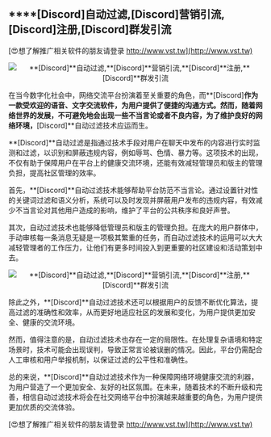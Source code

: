 ## ****[Discord]**自动过滤,**[Discord]**营销引流,**[Discord]**注册,**[Discord]**群发引流**

[😍想了解推广相关软件的朋友请登录 http://www.vst.tw](http://www.vst.tw)

 <center><img src="https://vst.tw/MP4/tuiguang/png/2.png" alt="**[Discord]**自动过滤,**[Discord]**营销引流,**[Discord]**注册,**[Discord]**群发引流"></center>

在当今数字化社会中，网络交流平台扮演着至关重要的角色，而**[Discord]**作为一款受欢迎的语音、文字交流软件，为用户提供了便捷的沟通方式。然而，随着网络世界的发展，不可避免地会出现一些不当言论或者不良内容，为了维护良好的网络环境，**[Discord]**自动过滤技术应运而生。

**[Discord]**自动过滤是指通过技术手段对用户在聊天中发布的内容进行实时监测和过滤，以识别和屏蔽违规内容，例如辱骂、色情、暴力等。这项技术的出现，不仅有助于保障用户在平台上的健康交流环境，还能有效减轻管理员和版主的管理负担，提高社区管理的效率。

首先，**[Discord]**自动过滤技术能够帮助平台防范不当言论。通过设置针对性的关键词过滤和语义分析，系统可以及时发现并屏蔽用户发布的违规内容，有效减少不当言论对其他用户造成的影响，维护了平台的公共秩序和良好声誉。

其次，自动过滤技术也能够降低管理员和版主的管理负担。在庞大的用户群体中，手动审核每一条消息无疑是一项极其繁重的任务，而自动过滤技术的运用可以大大减轻管理者的工作压力，让他们有更多时间投入到更重要的社区建设和活动策划中去。

 <center><img src="https://vst.tw/MP4/tuiguang/png/6.png" alt="**[Discord]**自动过滤,**[Discord]**营销引流,**[Discord]**注册,**[Discord]**群发引流"></center>

除此之外，**[Discord]**自动过滤技术还可以根据用户的反馈不断优化算法，提高过滤的准确性和效率，从而更好地适应社区的发展和变化，为用户提供更加安全、健康的交流环境。

然而，值得注意的是，自动过滤技术也存在一定的局限性。在处理复杂语境和特定场景时，技术可能会出现误判，导致正常言论被误删的情况。因此，平台仍需配合人工审核和用户举报机制，以保证过滤的公平性和准确性。

总的来说，**[Discord]**自动过滤技术作为一种保障网络环境健康交流的利器，为用户营造了一个更加安全、友好的社区氛围。在未来，随着技术的不断升级和完善，相信自动过滤技术将会在社交网络平台中扮演越来越重要的角色，为用户提供更加优质的交流体验。

[😍想了解推广相关软件的朋友请登录 http://www.vst.tw](http://www.vst.tw)



